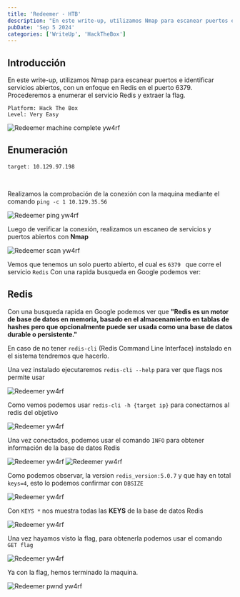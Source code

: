 ```yaml
---
title: 'Redeemer - HTB'
description: "En este write-up, utilizamos Nmap para escanear puertos e identificar servicios abiertos, con enfoque en Redis en el puerto 6379. Procederemos a enumerar el servicio Redis y extraer la flag."
pubDate: 'Sep 5 2024'
categories: ['WriteUp', 'HackTheBox']
--- 
```


## Introducción

En este write-up, utilizamos Nmap para escanear puertos e identificar servicios abiertos, con un enfoque en Redis en el puerto 6379. Procederemos a enumerar el servicio Redis y extraer la flag.
```
Platform: Hack The Box
Level: Very Easy 
```
![Redeemer machine complete yw4rf](https://yw4rf.vercel.app/_astro/redeemer-pwnd.Dti0IAbJ_ZxHvqu.webp)

## Enumeración

```
target: 10.129.97.198  
```
<br>

Realizamos la comprobación de la conexión con la maquina mediante el comando `ping -c 1 10.129.35.56`

![Redeemer ping yw4rf](https://yw4rf.vercel.app/_astro/redeemer-1.DoGUMkIf_Z2nD2FM.webp)

Luego de verificar la conexión, realizamos un escaneo de servicios y puertos abiertos con **Nmap**

![Redeemer scan yw4rf](https://yw4rf.vercel.app/_astro/redeemer-2.Js2km607_1jr32p.webp)

Vemos que tenemos un solo puerto abierto, el cual es `6379 ` que corre el servicio `Redis` Con una rapida busqueda en Google podemos ver:
<br>

## Redis

Con una busqueda rapida en Google podemos ver que **"Redis es un motor de base de datos en memoria, basado en el almacenamiento en tablas de hashes pero que opcionalmente puede ser usada como una base de datos durable o persistente."**

En caso de no tener `redis-cli` (Redis Command Line Interface)  instalado en el sistema tendremos que hacerlo. 

Una vez instalado ejecutaremos `redis-cli --help` para ver que flags nos permite usar

![Redeemer yw4rf](https://yw4rf.vercel.app/_astro/redeemer-3.DzS3iGvg_1KsFwi.webp)

Como vemos podemos usar `redis-cli -h {target ip}` para conectarnos al redis del objetivo

![Redeemer yw4rf](https://yw4rf.vercel.app/_astro/redeemer-4.BjGeB1Gn_Z1GjKF1.webp)

Una vez conectados, podemos usar el comando `INFO` para obtener información de la base de datos Redis

![Redeemer yw4rf](https://yw4rf.vercel.app/_astro/redeemer-5.BAvcnuTw_Z1Vb3hU.webp)
![Redeemer yw4rf](https://yw4rf.vercel.app/_astro/redeemer-6.CIgga9kK_1fTNBK.webp)

Como podemos observar, la version `redis_version:5.0.7` y que hay en total `keys=4`, esto lo podemos confirmar con `DBSIZE` 

![Redeemer yw4rf](https://yw4rf.vercel.app/_astro/redeemer-7.DJl04IRu_Z2rYcpi.webp)

Con `KEYS *` nos muestra todas las **KEYS** de la base de datos Redis

![Redeemer yw4rf](https://yw4rf.vercel.app/_astro/redeemer-8.Cm2Pdfjt_aIOYR.webp)

Una vez hayamos visto la flag, para obtenerla podemos usar el comando `GET flag`

![Redeemer yw4rf](https://yw4rf.vercel.app/_astro/redeemer-9.DTPD3oIS_l1Fgz.webp)

Ya con la flag, hemos terminado la maquina. 

![Redeemer pwnd yw4rf](https://yw4rf.vercel.app/_astro/redeemer-last.DEN5MXps_Z1XHpIs.webp)
